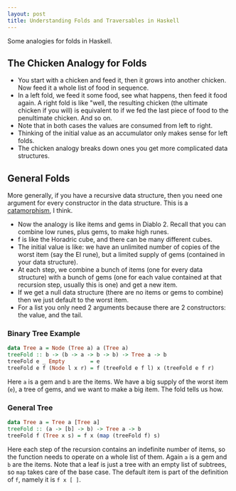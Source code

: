 ```yaml
---
layout: post
title: Understanding Folds and Traversables in Haskell
---
```


Some analogies for folds in Haskell. 


<script src="https://cdn.mathjax.org/mathjax/latest/MathJax.js?config=TeX-AMS-MML_HTMLorMML" type="text/javascript"></script>

## The Chicken Analogy for Folds

- You start with a chicken and feed it, then it grows into another chicken. Now feed it a whole list of food in sequence. 
- In a left fold, we feed it some food, see what happens, then feed it food again. A right fold is like "well, the resulting chicken (the ultimate chicken if you will) is equivalent to if we fed the last piece of food to the penultimate chicken. And so on.
- Note that in both cases the values are consumed from left to right. 
- Thinking of the initial value as an accumulator only makes sense for left folds.
- The chicken analogy breaks down ones you get more complicated data structures.

## General Folds

More generally, if you have a recursive data structure, then you need one argument for every constructor in the data structure. This is a [catamorphism](https://en.wikipedia.org/wiki/Catamorphism), I think. 

- Now the analogy is like items and gems in Diablo 2. Recall that you can combine low runes, plus gems, to make high runes. 
- f is like the Horadric cube, and there can be many different cubes. 
- The initial value is like: we have an unlimited number of copies of the worst item (say the El rune), but a limited supply of gems (contained in your data structure). 
- At each step, we combine a bunch of items (one for every data structure) with a bunch of gems (one for each value contained at that recursion step, usually this is one) and get a new item. 
- If we get a null data structure (there are no items or gems to combine) then we just default to the worst item.
- For a list you only need 2 arguments because there are 2 constructors: the value, and the tail. 

### Binary Tree Example

```haskell
data Tree a = Node (Tree a) a (Tree a)
treeFold :: b -> (b -> a -> b -> b) -> Tree a -> b
treeFold e _ Empty        = e
treeFold e f (Node l x r) = f (treeFold e f l) x (treeFold e f r)
```

Here `a` is a gem and `b` are the items. We have a big supply of the worst item (`e`), a tree of gems, and we want to make a big item. The fold tells us how. 


### General Tree

```haskell
data Tree a = Tree a [Tree a]
treeFold :: (a -> [b] -> b) -> Tree a -> b
treeFold f (Tree x s) = f x (map (treeFold f) s)
```

Here each step of the recursion contains an indefinite number of items, so the function needs to operate on a whole list of them. Again `a` is a gem and `b` are the items. 
Note that a leaf is just a tree with an empty list of subtrees, so `map` takes care of the base case. The default item is part of the definition of `f`, namely it is `f x [ ]`.
